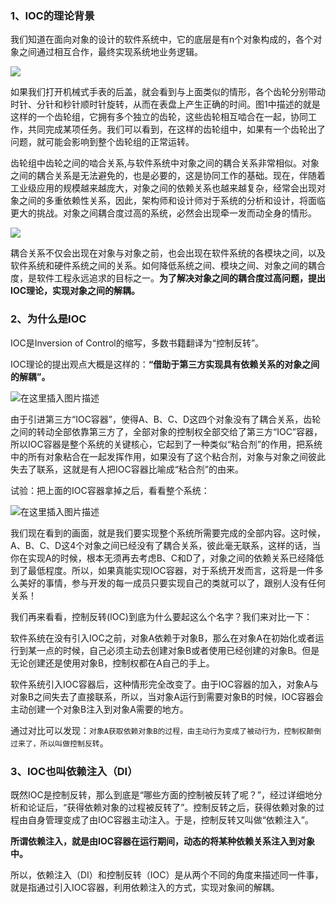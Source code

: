 ### 1、IOC的理论背景

我们知道在面向对象的设计的软件系统中，它的底层是有n个对象构成的，各个对象之间通过相互合作，最终实现系统地业务逻辑。

![](https://img-blog.csdnimg.cn/img_convert/1040cca876efce4da6fc0f048ada69ea.png)

如果我们打开机械式手表的后盖，就会看到与上面类似的情形，各个齿轮分别带动时针、分针和秒针顺时针旋转，从而在表盘上产生正确的时间。图1中描述的就是这样的一个齿轮组，它拥有多个独立的齿轮，这些齿轮相互啮合在一起，协同工作，共同完成某项任务。我们可以看到，在这样的齿轮组中，如果有一个齿轮出了问题，就可能会影响到整个齿轮组的正常运转。

齿轮组中齿轮之间的啮合关系,与软件系统中对象之间的耦合关系非常相似。对象之间的耦合关系是无法避免的，也是必要的，这是协同工作的基础。现在，伴随着工业级应用的规模越来越庞大，对象之间的依赖关系也越来越复杂，经常会出现对象之间的多重依赖性关系，因此，架构师和设计师对于系统的分析和设计，将面临更大的挑战。对象之间耦合度过高的系统，必然会出现牵一发而动全身的情形。

![](https://img-blog.csdnimg.cn/img_convert/32cc03522c76e70954360df9c5d89cb7.png)

耦合关系不仅会出现在对象与对象之前，也会出现在软件系统的各模块之间，以及软件系统和硬件系统之间的关系。如何降低系统之间、模块之间、对象之间的耦合度，是软件工程永远追求的目标之一。**为了解决对象之间的耦合度过高问题，提出IOC理论，实现对象之间的解耦。**

### 2、为什么是IOC

IOC是Inversion of Control的缩写，多数书籍翻译为“控制反转”。

IOC理论的提出观点大概是这样的：**“借助于第三方实现具有依赖关系的对象之间的解耦”。**

![在这里插入图片描述](https://img-blog.csdnimg.cn/63ac5e3292a648bcbb6a069e7f24bcd7.png)

由于引进第三方“IOC容器”，使得A、B、C、D这四个对象没有了耦合关系，齿轮之间的转动全部依靠第三方了，全部对象的控制权全部交给了第三方“IOC”容器，所以IOC容器是整个系统的关键核心，它起到了一种类似“粘合剂”的作用，把系统中的所有对象粘合在一起发挥作用，如果没有了这个粘合剂，对象与对象之间彼此失去了联系，这就是有人把IOC容器比喻成“粘合剂”的由来。

试验：把上面的IOC容器拿掉之后，看看整个系统：

![在这里插入图片描述](https://img-blog.csdnimg.cn/603b95962cd04e67b8cceee3ce03c441.png)

我们现在看到的画面，就是我们要实现整个系统所需要完成的全部内容。这时候，A、B、C、D这4个对象之间已经没有了耦合关系，彼此毫无联系，这样的话，当你在实现A的时候，根本无须再去考虑B、C和D了，对象之间的依赖关系已经降低到了最低程度。所以，如果真能实现IOC容器，对于系统开发而言，这将是一件多么美好的事情，参与开发的每一成员只要实现自己的类就可以了，跟别人没有任何关系！

 我们再来看看，控制反转(IOC)到底为什么要起这么个名字？我们来对比一下：

 软件系统在没有引入IOC之前，对象A依赖于对象B，那么在对象A在初始化或者运行到某一点的时候，自己必须主动去创建对象B或者使用已经创建的对象B。但是无论创建还是使用对象B，控制权都在A自己的手上。

 软件系统引入IOC容器后，这种情形完全改变了。由于IOC容器的加入，对象A与对象B之间失去了直接联系，所以，当对象A运行到需要对象B的时候，IOC容器会主动创建一个对象B注入到对象A需要的地方。

 通过对比可以发现：`对象A获取依赖对象B的过程，由主动行为变成了被动行为，控制权颠倒过来了，所以叫做控制反转`。

### 3、IOC也叫依赖注入（DI）

 既然IOC是控制反转，那么到底是“哪些方面的控制被反转了呢？”，经过详细地分析和论证后，“获得依赖对象的过程被反转了”。控制反转之后，获得依赖对象的过程由自身管理变成了由IOC容器主动注入。于是，控制反转又叫做“依赖注入”。

 **所谓依赖注入，就是由IOC容器在运行期间，动态的将某种依赖关系注入到对象中。**

 所以，依赖注入（DI）和控制反转（IOC）是从两个不同的角度来描述同一件事，就是指通过引入IOC容器，利用依赖注入的方式，实现对象间的解耦。

